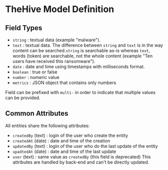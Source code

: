 # TheHive Model Definition

## Field Types

 - `string` : textual data (example "malware").
 - `text` : textual data. The difference between `string` and `text` is in the way content can be searched.`string` is
 searchable as-is whereas `text`,  words (token) are searchable, not the whole content (example "Ten users have received
 this ransomware").
 - `date` : date and time using timestamps with milliseconds format.
 - `boolean` : true or false
 - `number` : numeric value
 - `metrics` : JSON object that contains only numbers

Field can be prefixed with `multi-` in order to indicate that multiple values can be provided.

## Common Attributes

All entities share the following attributes:
 - `createdBy` (text) : login of the user who create the entity
 - `createdAt` (date) : date and time of the creation
 - `updatedBy` (text) : login of the user who do the last update of the entity
 - `upadtedAt` (date) : date and time of the last update
 - `user` (text) : same value as `createdBy` (this field is deprecated)
This attributes are handled by back-end and can't be directly updated.


